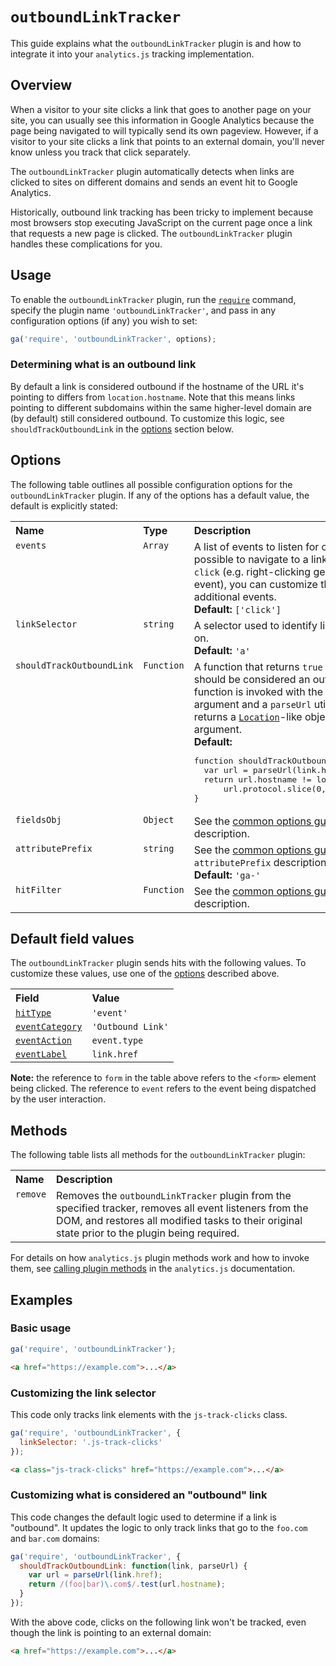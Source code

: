 # `outboundLinkTracker`

This guide explains what the `outboundLinkTracker` plugin is and how to integrate it into your `analytics.js` tracking implementation.

## Overview

When a visitor to your site clicks a link that goes to another page on your site, you can usually see this information in Google Analytics because the page being navigated to will typically send its own pageview. However, if a visitor to your site clicks a link that points to an external domain, you'll never know unless you track that click separately.

The `outboundLinkTracker` plugin automatically detects when links are clicked to sites on different domains and sends an event hit to Google Analytics.

Historically, outbound link tracking has been tricky to implement because most browsers stop executing JavaScript on the current page once a link that requests a new page is clicked. The `outboundLinkTracker` plugin handles these complications for you.

## Usage

To enable the `outboundLinkTracker` plugin, run the [`require`](https://developers.google.com/analytics/devguides/collection/analyticsjs/using-plugins) command, specify the plugin name `'outboundLinkTracker'`, and pass in any configuration options (if any) you wish to set:

```js
ga('require', 'outboundLinkTracker', options);
```

### Determining what is an outbound link

By default a link is considered outbound if the hostname of the URL it's pointing to differs from `location.hostname`. Note that this means links pointing to different subdomains within the same higher-level domain are (by default) still considered outbound. To customize this logic, see `shouldTrackOutboundLink` in the [options](#options) section below.

## Options

The following table outlines all possible configuration options for the `outboundLinkTracker` plugin. If any of the options has a default value, the default is explicitly stated:

<table>
  <tr valign="top">
    <th align="left">Name</th>
    <th align="left">Type</th>
    <th align="left">Description</th>
  </tr>
  <tr valign="top">
    <td><code>events</code></a></td>
    <td><code>Array</code></a></td>
    <td>
      A list of events to listen for on links. Since it's possible to navigate to a link without generating a <code>click</code> (e.g. right-clicking generates a <code>contextmenu</code> event), you can customize this option to track additional events.<br>
      <strong>Default:</strong> <code>['click']</code>
    </td>
  </tr>
  <tr valign="top">
    <td><code>linkSelector</code></a></td>
    <td><code>string</code></a></td>
    <td>
      A selector used to identify links to listen for events on.<br>
      <strong>Default:</strong> <code>'a'</code>
    </td>
  </tr>
  <tr valign="top">
    <td><code>shouldTrackOutboundLink</code></a></td>
    <td><code>Function</code></a></td>
    <td>
      A function that returns <code>true</code> if the link in question should be considered an outbound link. The function is invoked with the link element as its first argument and a <code>parseUrl</code> utility function (which returns a <a href="https://developer.mozilla.org/en-US/docs/Web/API/Location"><code>Location</code></a>-like object) as its second argument.<br>
      <strong>Default:</strong>
<pre>function shouldTrackOutboundLink(link, parseUrl) {
  var url = parseUrl(link.href);
  return url.hostname != location.hostname &amp;&amp;
      url.protocol.slice(0, 4) == 'http';
}</pre>
    </td>
  </tr>
  <tr valign="top">
    <td><code>fieldsObj</code></a></td>
    <td><code>Object</code></a></td>
    <td>See the <a href="/docs/common-options.md#fieldsobj">common options guide</a> for the <code>fieldsObj</code> description.</td>
  </tr>
  <tr valign="top">
    <td><code>attributePrefix</code></a></td>
    <td><code>string</code></a></td>
    <td>
      See the <a href="/docs/common-options.md#attributeprefix">common options guide</a> for the <code>attributePrefix</code> description.<br>
      <strong>Default:</strong> <code>'ga-'</code>
    </td>
  </tr>
  <tr valign="top">
    <td><code>hitFilter</code></a></td>
    <td><code>Function</code></a></td>
    <td>See the <a href="/docs/common-options.md#hitfilter">common options guide</a> for the <code>hitFilter</code> description.</td>
  </tr>
</table>

## Default field values

The `outboundLinkTracker` plugin sends hits with the following values. To customize these values, use one of the [options](#options) described above.

<table>
  <tr valign="top">
    <th align="left">Field</th>
    <th align="left">Value</th>
  </tr>
  <tr valign="top">
    <td><a href="https://developers.google.com/analytics/devguides/collection/analyticsjs/field-reference#hitType"><code>hitType</code></a></td>
    <td><code>'event'</code></td>
  </tr>
  <tr valign="top">
    <td><a href="https://developers.google.com/analytics/devguides/collection/analyticsjs/field-reference#eventCategory"><code>eventCategory</code></a></td>
    <td><code>'Outbound Link'</code></a></td>
  </tr>
  <tr valign="top">
    <td><a href="https://developers.google.com/analytics/devguides/collection/analyticsjs/field-reference#eventAction"><code>eventAction</code></a></td>
    <td><code>event.type</code></a></td>
  </tr>
  <tr valign="top">
    <td><a href="https://developers.google.com/analytics/devguides/collection/analyticsjs/field-reference#eventLabel"><code>eventLabel</code></a></td>
    <td><code>link.href</code></td>
  </tr>
</table>

**Note:** the reference to `form` in the table above refers to the `<form>` element being clicked. The reference to `event` refers to the event being dispatched by the user interaction.

## Methods

The following table lists all methods for the `outboundLinkTracker` plugin:

<table>
  <tr valign="top">
    <th align="left">Name</th>
    <th align="left">Description</th>
  </tr>
  <tr valign="top">
    <td><code>remove</code></a></td>
    <td>Removes the <code>outboundLinkTracker</code> plugin from the specified tracker, removes all event listeners from the DOM, and restores all modified tasks to their original state prior to the plugin being required.</td>
  </tr>
</table>

For details on how `analytics.js` plugin methods work and how to invoke them, see [calling plugin methods](https://developers.google.com/analytics/devguides/collection/analyticsjs/using-plugins#calling_plugin_methods) in the `analytics.js` documentation.

## Examples

### Basic usage

```js
ga('require', 'outboundLinkTracker');
```

```html
<a href="https://example.com">...</a>
```

### Customizing the link selector

This code only tracks link elements with the `js-track-clicks` class.

```js
ga('require', 'outboundLinkTracker', {
  linkSelector: '.js-track-clicks'
});
```

```html
<a class="js-track-clicks" href="https://example.com">...</a>
```

### Customizing what is considered an "outbound" link

This code changes the default logic used to determine if a link is "outbound". It updates the logic to only track links that go to the `foo.com` and `bar.com` domains:


```js
ga('require', 'outboundLinkTracker', {
  shouldTrackOutboundLink: function(link, parseUrl) {
    var url = parseUrl(link.href);
    return /(foo|bar)\.com$/.test(url.hostname);
  }
});
```

With the above code, clicks on the following link won't be tracked, even though the link is pointing to an external domain:

```html
<a href="https://example.com">...</a>
```
